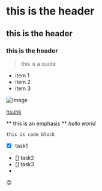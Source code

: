 # this is the header
## this is the header
### this is the header

> this is a quote

- item 1
- item 2
- item 3

![Image](https://www.google.com/url?sa=i&url=https%3A%2F%2Fwww.hsu.edu.hk%2Fhk%2F&psig=AOvVaw2tOywmWudwya4psc_sYkoR&ust=1741349903364000&source=images&cd=vfe&opi=89978449&ved=0CBQQjRxqFwoTCKjolYa49YsDFQAAAAAdAAAAABAE)

[hsuhk](https://www.hsu.edu.hk/en/)

** this is  an emphasis **
*hello world*

```
this is code block
```

- [x] task1
- [] task2
- [] task3
- 
:blush: 
